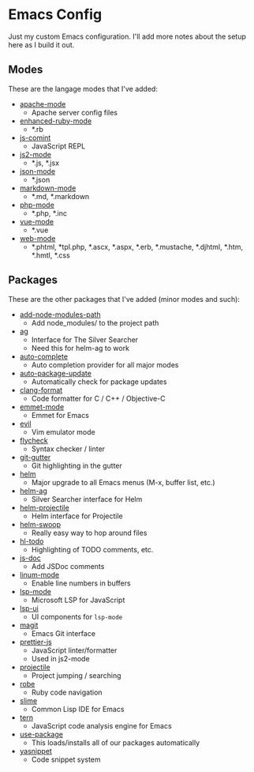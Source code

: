 # Emacs Config

Just my custom Emacs configuration. I'll add more notes about the setup here as I build it out.

## Modes

These are the langage modes that I've added:

- [apache-mode](https://www.emacswiki.org/emacs/apache-mode.el)
  - Apache server config files
- [enhanced-ruby-mode](https://github.com/zenspider/enhanced-ruby-mode)
  - *.rb
- [js-comint](https://github.com/redguardtoo/js-comint)
  - JavaScript REPL
- [js2-mode](https://github.com/mooz/js2-mode)
  - *.js, *.jsx
- [json-mode](https://github.com/joshwnj/json-mode)
  - *.json
- [markdown-mode](https://jblevins.org/projects/markdown-mode/)
  - *.md, *.markdown
- [php-mode](https://github.com/ejmr/php-mode)
  - *.php, *.inc
- [vue-mode](https://github.com/AdamNiederer/vue-mode)
  - *.vue
- [web-mode](http://web-mode.org/)
  - *.phtml, *tpl.php, *.ascx, *.aspx, *.erb, *.mustache, *.djhtml, *.htm, *.hmtl, *.css

## Packages

These are the other packages that I've added (minor modes and such):

- [add-node-modules-path](https://github.com/codesuki/add-node-modules-path)
  - Add node_modules/ to the project path
- [ag](https://github.com/Wilfred/ag.el)
  - Interface for The Silver Searcher
  - Need this for helm-ag to work
- [auto-complete](https://github.com/auto-complete/auto-complete)
  - Auto completion provider for all major modes
- [auto-package-update](https://github.com/rranelli/auto-package-update.el)
  - Automatically check for package updates
- [clang-format](https://github.com/sonatard/clang-format)
  - Code formatter for C / C++ / Objective-C
- [emmet-mode](https://github.com/smihica/emmet-mode)
  - Emmet for Emacs
- [evil](https://github.com/emacs-evil/evil)
  - Vim emulator mode
- [flycheck](http://www.flycheck.org/en/latest/)
  - Syntax checker / linter
- [git-gutter](https://github.com/syohex/emacs-git-gutter)
  - Git highlighting in the gutter
- [helm](https://emacs-helm.github.io/helm/)
  - Major upgrade to all Emacs menus (M-x, buffer list, etc.)
- [helm-ag](https://github.com/syohex/emacs-helm-ag)
  - Silver Searcher interface for Helm
- [helm-projectile](https://github.com/bbatsov/helm-projectile)
  - Helm interface for Projectile
- [helm-swoop](https://github.com/ShingoFukuyama/helm-swoop)
  - Really easy way to hop around files
- [hl-todo](https://github.com/tarsius/hl-todo)
  - Highlighting of TODO comments, etc.
- [js-doc](https://github.com/mooz/js-doc)
  - Add JSDoc comments
- [linum-mode](https://www.emacswiki.org/emacs/LineNumbers)
  - Enable line numbers in buffers
- [lsp-mode](https://github.com/emacs-lsp/lsp-mode)
  - Microsoft LSP for JavaScript
- [lsp-ui](https://github.com/emacs-lsp/lsp-ui)
  - UI components for `lsp-mode`
- [magit](https://magit.vc/)
  - Emacs Git interface
- [prettier-js](https://github.com/prettier/prettier-emacs)
  - JavaScript linter/formatter
  - Used in js2-mode
- [projectile](https://github.com/bbatsov/projectile)
  - Project jumping / searching
- [robe](https://github.com/dgutov/robe)
  - Ruby code navigation
- [slime](https://common-lisp.net/project/slime/)
  - Common Lisp IDE for Emacs
- [tern](http://ternjs.net/)
  - JavaScript code analysis engine for Emacs
- [use-package](https://github.com/jwiegley/use-package)
  - This loads/installs all of our packages automatically
- [yasnippet](http://joaotavora.github.io/yasnippet/)
  - Code snippet system

